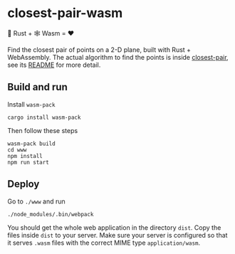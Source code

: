 # closest-pair-wasm
🦀 Rust + 🕸 Wasm = ❤

Find the closest pair of points on a 2-D plane, built with Rust + WebAssembly. The actual algorithm to find the points is inside [closest-pair](closest-pair), see its [README](closest-pair/README.md) for more detail.

## Build and run
Install `wasm-pack`

    cargo install wasm-pack

Then follow these steps

    wasm-pack build
    cd www
    npm install
    npm run start

## Deploy
Go to `./www` and run

    ./node_modules/.bin/webpack

You should get the whole web application in the directory `dist`. Copy the files inside `dist` to your server. Make sure your server is configured so that it serves `.wasm` files with the correct MIME type `application/wasm`.
